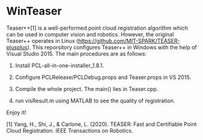 # WinTeaser
Teaser++[1] is a well-performed point cloud registration algorithm which can be used in computer vision and robotics. However, the original Teaser++ operates in Linux (https://github.com/MIT-SPARK/TEASER-plusplus). This reporsitory configures Teaser++ in Windows with the help of Visual Studio 2015. The main procedures are as follows:

1. Install PCL-all-in-one-installer_1.8.1. 

2. Configure PCLRelease/PCLDebug.props and Teaser.props in VS 2015. 

3. Compile the whole project. The main() lies in Teaser.cpp. 

4. run visResult.m using MATLAB to see the quality of registration. 

Enjoy it! 

[1] Yang, H., Shi, J., & Carlone, L. (2020). TEASER: Fast and Certifiable Point Cloud Registration. IEEE Transactions on Robotics.
